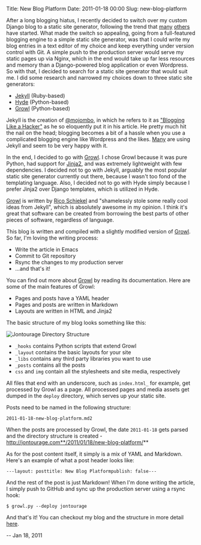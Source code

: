 Title: New Blog Platform
Date: 2011-01-18 00:00
Slug: new-blog-platform

After a long blogging hiatus, I recently decided to switch over my
custom Django blog to a static site generator, following the trend that
[many](https://github.com/mojombo/jekyll)
[others](https://github.com/lakshmivyas/hyde) have started. What made
the switch so appealing, going from a full-featured blogging engine to a
simple static site generator, was that I could write my blog entries in
a text editor of my choice and keep everything under version control
with Git. A simple push to the production server would serve my static
pages up via Nginx, which in the end would take up far less resources
and memory than a Django-powered blog application or even Wordpress. So
with that, I decided to search for a static site generator that would
suit me. I did some research and narrowed my choices down to three
static site generators:

-   [Jekyll](https://github.com/mojombo/jekyll) (Ruby-based)
-   [Hyde](http://ringce.com/hyde) (Python-based)
-   [Growl](https://github.com/xfire/growl) (Python-based)

Jekyll is the creation of [@mojombo](http://twitter.com/#!/mojombo), in
which he refers to it as ["Blogging Like a
Hacker"](http://tom.preston-werner.com/2008/11/17/blogging-like-a-hacker.html)
as he so eloquently put it in his article. He pretty much hit the nail
on the head; blogging becomes a bit of a hassle when you use a
complicated blogging engine like Wordpress and the likes.
[Many](https://github.com/mojombo/jekyll/wiki/sites) are using Jekyll
and seem to be very happy with it.

In the end, I decided to go with
[Growl](https://github.com/xfire/growl). I chose Growl because it was
pure Python, had support for [Jinja2](http://jinja.pocoo.org/), and was
extremely lightweight with few dependencies. I decided not to go with
Jekyll, arguably the most popular static site generator currently out
there, because I wasn't too fond of the templating language. Also, I
decided not to go with Hyde simply because I prefer Jinja2 over Django
templates, which is utilized in Hyde.

[Growl](https://github.com/xfire/growl) is written by [Rico
Schiekel](http://downgra.de/) and "shamelessly stole some really cool
ideas from Jekyll", which is absolutely awesome in my opinion. I think
it's great that software can be created from borrowing the best parts of
other pieces of software, regardless of language.

This blog is written and compiled with a slightly modified version of
[Growl](https://github.com/jonathanchu/growl). So far, I'm loving the
writing process:

-   Write the article in Emacs
-   Commit to Git repository
-   Rsync the changes to my production server
-   ...and that's it!

You can find out more about
[Growl](https://github.com/jonathanchu/growl) by reading its
documentation. Here are some of the main features of Growl:

-   Pages and posts have a YAML header
-   Pages and posts are written in Markdown
-   Layouts are written in HTML and Jinja2

The basic structure of my blog looks something like this:

![Jontourage Directory
Structure](/img/articles/jontourage_dir_structure.png)

-   `_hooks` contains Python scripts that extend Growl
-   `_layout` contains the basic layouts for your site
-   `_libs` contains any third party libraries you want to use
-   `_posts` contains all the posts
-   `css` and `img` contain all the stylesheets and site media,
    respectively

All files that end with an underscore, such as `index.html_` for
example, get processed by Growl as a page. All processed pages and media
assets get dumped in the `deploy` directory, which serves up your static
site.

Posts need to be named in the following structure:

    2011-01-18-new-blog-platform.md2

When the posts are processed by Growl, the date `2011-01-18` gets parsed
and the directory structure is created -
http://jontourage.com**/2011/01/18/new-blog-platform/**

As for the post content itself, it simply is a mix of YAML and Markdown.
Here's an example of what a post header looks like:

    ---layout: posttitle: New Blog Platformpublish: false---

And the rest of the post is just Markdown! When I'm done writing the
article, I simply push to GitHub and sync up the production server using
a rsync hook:

    $ growl.py --deploy jontourage

And that's it! You can checkout my blog and the structure in more detail
[here](https://github.com/jonathanchu/jontourage).


-- Jan 18, 2011
